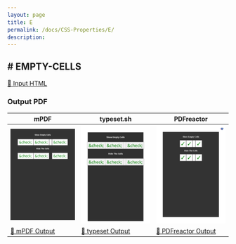 ```yaml
---
layout: page
title: E
permalink: /docs/CSS-Properties/E/
description: 
---
```




## <a name="EMPTY-CELLS" id="EMPTY-CELLS">#</a> EMPTY-CELLS

[📄 Input HTML](/html/CSS%20Properties/E/empty-cells.html)

### Output PDF

| mPDF | typeset.sh | PDFreactor |
|---------|---------|---------|
| ![mPDF Preview](mpdf__html_CSS_Properties_E_empty-cells.html.png) | ![typeset Preview](typeset__html_CSS_Properties_E_empty-cells.html.png) | ![PDFreactor Preview](pdfreactor__html_CSS_Properties_E_empty-cells.html.png) |
| [📕 mPDF Output](mpdf__html_CSS_Properties_E_empty-cells.html.pdf) | [📕 typeset Output](typeset__html_CSS_Properties_E_empty-cells.html.pdf) | [📕 PDFreactor Output](pdfreactor__html_CSS_Properties_E_empty-cells.html.pdf) |


